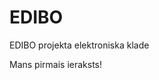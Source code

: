# EDIBO
EDIBO projekta elektroniska klade

Mans pirmais ieraksts!

[Format]:https://help.github.com/en/github/writing-on-github/basic-writing-and-formatting-syntax#links
